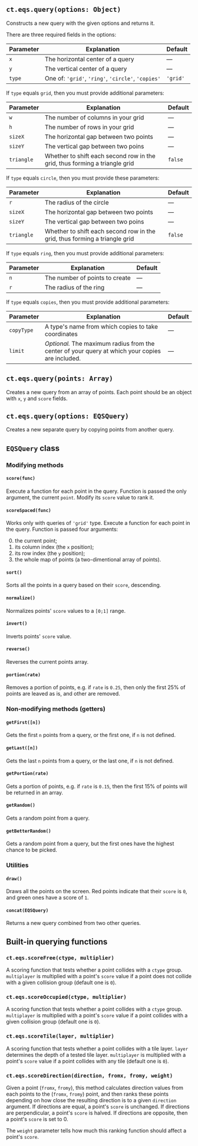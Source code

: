 ## `ct.eqs.query(options: Object)`

Constructs a new query with the given options and returns it.

There are three required fields in the options:

Parameter | Explanation | Default
--        | -           |-
`x`       | The horizontal center of a query | —
`y`       | The vertical center of a query | —
`type`    | One of: `'grid'`, `'ring'`, `'circle'`, `'copies'` | `'grid'`

If `type` equals `grid`, then you must provide additional parameters:

Parameter | Explanation | Default
--        | -           | -
`w`       | The number of columns in your grid | —
`h`       | The number of rows in your grid    | —
`sizeX`   | The horizontal gap between two points | —
`sizeY`   | The vertical gap between two poins | —
`triangle`| Whether to shift each second row in the grid, thus forming a triangle grid | `false`

If `type` equals `circle`, then you must provide these parameters:

Parameter | Explanation | Default
--        | -           | -
`r`       | The radius of the circle | —
`sizeX`   | The horizontal gap between two points | —
`sizeY`   | The vertical gap between two poins | —
`triangle`| Whether to shift each second row in the grid, thus forming a triangle grid | `false`

If `type` equals `ring`, then you must provide additional parameters:

Parameter | Explanation | Default
--        | -           | -
`n`       | The number of points to create | —
`r`       | The radius of the ring | —

If `type` equals `copies`, then you must provide additional parameters:

Parameter | Explanation | Default
--        | -           | -
`copyType`| A type's name from which copies to take coordinates | —
`limit`   | *Optional.* The maximum radius from the center of your query at which your copies are included. | —


## `ct.eqs.query(points: Array)`

Creates a new query from an array of points. Each point should be an object with `x`, `y` and `score` fields.

## `ct.eqs.query(options: EQSQuery)`

Creates a new separate query by copying points from another query.

## `EQSQuery` class

### Modifying methods

#### `score(func)`

Execute a function for each point in the query. Function is passed the only argument, the current `point`. Modify its `score` value to rank it.

#### `scoreSpaced(func)`

Works only with queries of `'grid'` type. Execute a function for each point in the query. Function is passed four arguments:

0. the current point;
1. its column index (the `x` position);
2. its row index (the `y` position);
3. the whole map of points (a two-dimentional array of points). 

#### `sort()`

Sorts all the points in a query based on their `score`, descending.

#### `normalize()`

Normalizes points' `score` values to a `[0;1]` range.

#### `invert()`

Inverts points' `score` value.

#### `reverse()`

Reverses the current points array.

#### `portion(rate)`

Removes a portion of points, e.g. if `rate` is `0.25`, then only the first 25% of points are leaved as is, and other are removed.


### Non-modifying methods (getters)

#### `getFirst([n])`

Gets the first `n` points from a query, or the first one, if `n` is not defined.

#### `getLast([n])`

Gets the last `n` points from a query, or the last one, if `n` is not defined.

#### `getPortion(rate)`

Gets a portion of points, e.g. if `rate` is `0.15`, then the first 15% of points will be returned in an array.

#### `getRandom()`

Gets a random point from a query.

#### `getBetterRandom()`

Gets a random point from a query, but the first ones have the highest chance to be picked.

### Utilities

#### `draw()`

Draws all the points on the screen. Red points indicate that their `score` is `0`, and green ones have a score of `1`.

#### `concat(EQSQuery)`

Returns a new query combined from two other queries.

## Built-in querying functions

### `ct.eqs.scoreFree(ctype, multiplier)`

A scoring function that tests whether a point collides with a `ctype` group. `multiplayer` is multiplied with a point's `score` value if a point does not collide with a given collision group (default one is `0`).

### `ct.eqs.scoreOccupied(ctype, multiplier)`

A scoring function that tests whether a point collides with a `ctype` group. `multiplayer` is multiplied with a point's `score` value if a point collides with a given collision group (default one is `0`).

### `ct.eqs.scoreTile(layer, multiplier)`

A scoring function that tests whether a point collides with a tile layer. `layer` determines the depth of a tested tile layer. `multiplayer` is multiplied with a point's `score` value if a point collides with any tile (default one is `0`).

### `ct.eqs.scoreDirection(direction, fromx, fromy, weight)`

Given a point (`fromx`, `fromy`), this method calculates direction values from each points to the (`fromx`, `fromy`) point, and then ranks these points depending on how close the resulting direction is to a given `direction` argument. If directions are equal, a point's `score` is unchanged. If directions are perpendicular, a point's `score` is halved. If directions are opposite, then a point's `score` is set to 0.

The `weight` parameter tells how much this ranking function should affect a point's `score`.